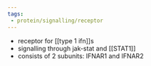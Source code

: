 ```yaml
---
tags:
 - protein/signalling/receptor
---
```

- receptor for [[type 1 ifn]]s 
- signalling through jak-stat and [[STAT1]]
- consists of 2 subunits: IFNAR1 and IFNAR2
